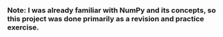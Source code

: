 ### **Note:** I was already familiar with NumPy and its concepts, so this project was done primarily as a revision and practice exercise.
